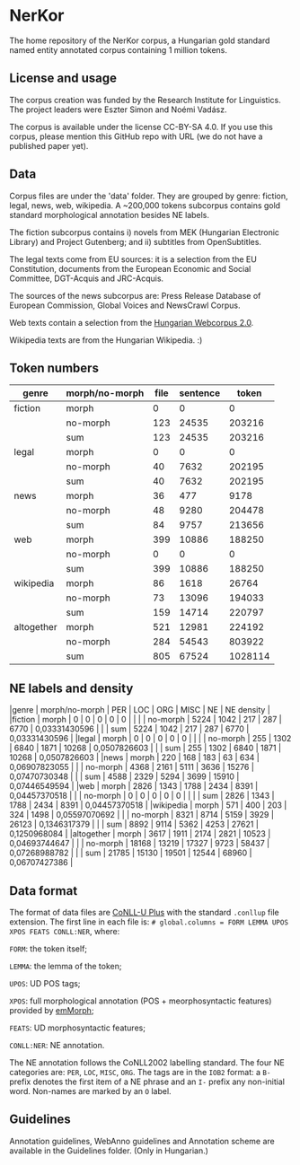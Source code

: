 # NerKor
The home repository of the NerKor corpus, a Hungarian gold standard named entity annotated corpus containing 1 million tokens. 

## License and usage

The corpus creation was funded by the Research Institute for Linguistics. The project leaders were Eszter Simon and Noémi Vadász. 

The corpus is available under the license CC-BY-SA 4.0. If you use this corpus, please mention this GitHub repo with URL (we do not have a published paper yet). 

## Data

Corpus files are under the 'data' folder. They are grouped by genre: fiction, legal, news, web, wikipedia. A ~200,000 tokens subcorpus contains gold standard morphological annotation besides NE labels. 

The fiction subcorpus contains i) novels from MEK (Hungarian Electronic Library) and Project Gutenberg; and ii) subtitles from OpenSubtitles. 

The legal texts come from EU sources: it is a selection from the EU Constitution, documents from the European Economic and Social Committee, DGT-Acquis and JRC-Acquis.

The sources of the news subcorpus are: Press Release Database of European Commission, Global Voices and NewsCrawl Corpus. 

Web texts contain a selection from the [Hungarian Webcorpus 2.0](https://hlt.bme.hu/en/resources/webcorpus2). 

Wikipedia texts are from the Hungarian Wikipedia. :)

## Token numbers

|genre | morph/no-morph | file | sentence | token|
|------|----------------|------|----------|------|
|fiction | morph  | 0 | 0 | 0|
| | no-morph | 123 | 24535 | 203216|
| | sum | 123 | 24535 | 203216|
|legal | morph  | 0 | 0 | 0|
| | no-morph | 40 | 7632 | 202195|
| | sum | 40 | 7632 | 202195|
|news | morph  | 36 | 477 | 9178|
| | no-morph | 48 | 9280 | 204478|
| | sum | 84 | 9757 | 213656|
|web | morph  | 399 | 10886 | 188250|
| | no-morph | 0 | 0 | 0|
| | sum | 399 | 10886 | 188250|
|wikipedia | morph  | 86 | 1618 | 26764|
| | no-morph | 73 | 13096 | 194033|
| | sum | 159 | 14714 | 220797|
|altogether | morph  | 521 | 12981 | 224192|
| | no-morph | 284 | 54543 | 803922|
| | sum | 805 | 67524 | 1028114|

## NE labels and density

|genre | morph/no-morph |       PER | LOC | ORG | MISC | NE | NE density |
|fiction | morph  |     0 | 0 | 0 | 0 | 0 |  |
| | no-morph |  5224 | 1042 | 217 | 287 | 6770 | 0,03331430596 |
| | sum |      5224 | 1042 | 217 | 287 | 6770 | 0,03331430596 |
|legal | morph  |       0 | 0 | 0 | 0 | 0 |  |
| | no-morph |  255 | 1302 | 6840 | 1871 | 10268 | 0,0507826603 |
| | sum |      255 | 1302 | 6840 | 1871 | 10268 | 0,0507826603 |
|news | morph  |        220 | 168 | 183 | 63 | 634 | 0,06907823055 |
| | no-morph |  4368 | 2161 | 5111 | 3636 | 15276 | 0,07470730348 |
| | sum |      4588 | 2329 | 5294 | 3699 | 15910 | 0,07446549594 |
|web | morph  | 2826 | 1343 | 1788 | 2434 | 8391 | 0,04457370518 |
| | no-morph |  0 | 0 | 0 | 0 | 0 |  |
| | sum |      2826 | 1343 | 1788 | 2434 | 8391 | 0,04457370518 |
|wikipedia | morph  |   571 | 400 | 203 | 324 | 1498 | 0,05597070692 |
| | no-morph |  8321 | 8714 | 5159 | 3929 | 26123 | 0,1346317379 |
| | sum |      8892 | 9114 | 5362 | 4253 | 27621 | 0,1250968084 |
|altogether | morph  |  3617 | 1911 | 2174 | 2821 | 10523 | 0,04693744647 |
| | no-morph |  18168 | 13219 | 17327 | 9723 | 58437 | 0,07268988782 |
| | sum |      21785 | 15130 | 19501 | 12544 | 68960 | 0,06707427386 |



## Data format

The format of data files are [CoNLL-U Plus](https://universaldependencies.org/ext-format.html) with the standard `.conllup` file extension. The first line in each file is: `# global.columns = FORM LEMMA UPOS XPOS FEATS CONLL:NER`, where:

`FORM`: the token itself;

`LEMMA`: the lemma of the token;

`UPOS`: UD POS tags; 

`XPOS`: full morphological annotation (POS + meorphosyntactic features) provided by [emMorph](https://github.com/dlt-rilmta/emMorph); 

`FEATS`: UD morphosyntactic features;

`CONLL:NER`: NE annotation.

The NE annotation follows the CoNLL2002 labelling standard. The four NE categories are: `PER`, `LOC`, `MISC`, `ORG`. The tags are in the `IOB2` format: a `B-` prefix denotes the first item of a NE phrase and an `I-` prefix any non-initial word. Non-names are marked by an `O` label. 

## Guidelines

Annotation guidelines, WebAnno guidelines and Annotation scheme are available in the Guidelines folder. (Only in Hungarian.)
